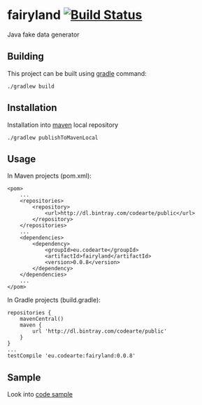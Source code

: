 fairyland [![Build Status](https://travis-ci.org/Codearte/jfairy.png)](https://travis-ci.org/Codearte/jfairy)
==============

Java fake data generator

Building
---------

This project can be built using [gradle](http://www.gradle.org/) command:

    ./gradlew build

Installation
------------

Installation into [maven](http://maven.apache.org/) local repository

    ./gradlew publishToMavenLocal

Usage
-----

In Maven projects (pom.xml):

    <pom>
        ...
        <repositories>
            <repository>
                <url>http://dl.bintray.com/codearte/public</url>
            </repository>
        </repositories>
        ...
        <dependencies>
            <dependency>
                <groupId>eu.codearte</groupId>
                <artifactId>fairyland</artifactId>
                <version>0.0.8</version>
            </dependency>
        </dependencies>
        ...
    </pom>

In Gradle projects (build.gradle):

    repositories {
        mavenCentral()
        maven {
            url 'http://dl.bintray.com/codearte/public'
        }
    }
    ...
    testCompile 'eu.codearte:fairyland:0.0.8'

Sample
------

Look into [code sample](https://github.com/Codearte/fairyland/tree/master/src/test/groovy/snippets/)

